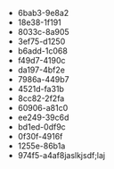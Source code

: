- 6bab3-9e8a2
- 18e38-1f191
- 8033c-8a905
- 3ef75-d1250
- b6add-1c068
- f49d7-4190c
- da197-4bf2e
- 7986a-449b7
- 4521d-fa31b
- 8cc82-2f2fa
- 60906-a81c0
- ee249-39c6d
- bd1ed-0df9c
- 0f30f-4916f
- 1255e-86b1a
- 974f5-a4af8jaslkjsdf;laj